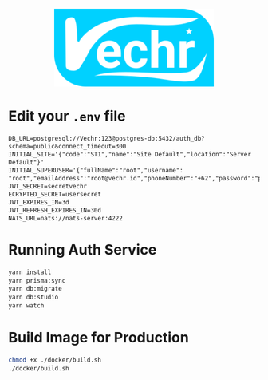 <p align="center">
  <a href="" target="blank"><img src="./public/logo.svg" width="320" alt="Vechr Logo" /></a>
</p>

# Edit your `.env` file
```
DB_URL=postgresql://Vechr:123@postgres-db:5432/auth_db?schema=public&connect_timeout=300
INITIAL_SITE='{"code":"ST1","name":"Site Default","location":"Server Default"}'
INITIAL_SUPERUSER='{"fullName":"root","username": "root","emailAddress":"root@vechr.id","phoneNumber":"+62","password":"password123"}'
JWT_SECRET=secretvechr
ECRYPTED_SECRET=usersecret
JWT_EXPIRES_IN=3d
JWT_REFRESH_EXPIRES_IN=30d
NATS_URL=nats://nats-server:4222
```

# Running Auth Service
```bash
yarn install
yarn prisma:sync
yarn db:migrate
yarn db:studio
yarn watch
```

# Build Image for Production
```bash
chmod +x ./docker/build.sh
./docker/build.sh
```